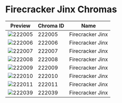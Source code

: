 # Firecracker Jinx Chromas



| Preview | Chroma ID | Name |
|---------|-----------|------|
| ![222005](https://raw.communitydragon.org/latest/plugins/rcp-be-lol-game-data/global/default/v1/champion-chroma-images/222/222005.png) | 222005 | Firecracker Jinx |
| ![222006](https://raw.communitydragon.org/latest/plugins/rcp-be-lol-game-data/global/default/v1/champion-chroma-images/222/222006.png) | 222006 | Firecracker Jinx |
| ![222007](https://raw.communitydragon.org/latest/plugins/rcp-be-lol-game-data/global/default/v1/champion-chroma-images/222/222007.png) | 222007 | Firecracker Jinx |
| ![222008](https://raw.communitydragon.org/latest/plugins/rcp-be-lol-game-data/global/default/v1/champion-chroma-images/222/222008.png) | 222008 | Firecracker Jinx |
| ![222009](https://raw.communitydragon.org/latest/plugins/rcp-be-lol-game-data/global/default/v1/champion-chroma-images/222/222009.png) | 222009 | Firecracker Jinx |
| ![222010](https://raw.communitydragon.org/latest/plugins/rcp-be-lol-game-data/global/default/v1/champion-chroma-images/222/222010.png) | 222010 | Firecracker Jinx |
| ![222011](https://raw.communitydragon.org/latest/plugins/rcp-be-lol-game-data/global/default/v1/champion-chroma-images/222/222011.png) | 222011 | Firecracker Jinx |
| ![222039](https://raw.communitydragon.org/latest/plugins/rcp-be-lol-game-data/global/default/v1/champion-chroma-images/222/222039.png) | 222039 | Firecracker Jinx |